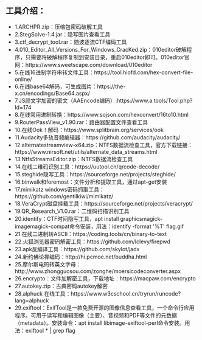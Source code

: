 <h2>工具介绍：</h2>
<ul>
<li>
1.ARCHPR.zip：压缩包密码破解工具<br>
</li>
<li>
2.StegSolve-1.4.jar：隐写图片查看工具<br>
</li>
<li>
3.ctf_decrypt_tool.rar：随波逐流CTF编码工具<br>
</li>
<li>
4.010_Editor_All_Versions_For_Windows_CracKed.zip：010editor破解程序，只需要将破解程序复制到安装目录，重启010editor即可。010editor官网：https://www.sweetscape.com/download/010editor
<br>
</li>
<li>
5.在线16进制字符串转文件工具：https://tool.hiofd.com/hex-convert-file-online/<br>
</li>
<li>
6.在线base64解码，可生成图片：https://the-x.cn/encodings/Base64.aspx/<br>
</li>
<li>
7.JS颜文字加密的密文（AAEncode编码）:https://www.a.tools/Tool.php?Id=174<br>
</li>
<li>
8.在线常用进制转换：https://www.sojson.com/hexconvert/16to10.html<br>
</li>
<li>
9.RouterPassView_v1.90.rar：路由器配置文件查看工具<br>
</li>
<li>
10.在线Ook！解码：https://www.splitbrain.org/services/ook<br>
</li>
<li>
11.Audacity多轨音频编辑器：https://github.com/audacity/audacity/<br>
</li>
<li>
12.alternatestreamview-x64.zip：NTFS数据流检查工具，官方下载链接：https://www.nirsoft.net/utils/alternate_data_streams.html<br>
</li>
<li>
13.NtfsStreamsEditor.zip：NTFS数据流检查工具<br>
</li>
<li>
14.在线二维码识别工具：https://uutool.cn/qrcode-decode/<br>
</li>
<li>
15.steghide隐写工具：https://sourceforge.net/projects/steghide/<br>
</li>
<li>
16.binwalk和foremost：文件分析和提取工具，通过apt-get安装<br>
</li>
<li>
17.mimikatz windows密码抓取工具：https://github.com/gentilkiwi/mimikatz/<br>
</li>
<li>
18.VeraCrypt磁盘挂载工具：https://sourceforge.net/projects/veracrypt/<br>
</li>
<li>
19.QR_Research_V1.0.rar：二维码扫描识别工具<br>
</li>
<li>
20.identify：CTF时间隐写工具，apt install graphicsmagick-imagemagick-compat命令安装，用法：identify -format '%T' flag.gif<br>
</li>
<li>
21.在线二进制转ASCII：https://coding.tools/cn/binary-to-text<br>
</li>
<li>
22.火狐浏览器密码解密工具：https://github.com/lclevy/firepwd<br>
</li>
<li>
23.apk反编译工具：https://github.com/skylot/jadx<br>
</li>
<li>
24.新约佛论禅编码：http://hi.pcmoe.net/buddha.html<br>
</li>
<li>
25.摩尔斯电码转英文字母：http://www.zhongguosou.com/zonghe/moersicodeconverter.aspx<br>
</li>
<li>
26.encrypto：文件加解密工具，下载地址：https://macpaw.com/encrypto<br>
</li>
<li>
27.autokey.zip：古典密码autokey解密<br>
</li>
<li>
28.alphuck 在线工具：https://www.w3cschool.cn/tryrun/runcode?lang=alphuck<br>
</li>
<li>
29.exiftool：ExifTool是一款免费开源的图像信息查看工具，一个命令行应用程序。可用于读写和编辑图像（主要）、音视频和PDF等文件的元数据（metadata）。安装命令：apt install libimage-exiftool-perl命令安装。用法：exiftool * | grep flag<br>
</li>
<ul>


